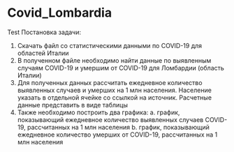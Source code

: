 # Covid_Lombardia
Test
Постановка задачи:
1. Скачать файл со статистическими данными по COVID-19 для областей Италии
2. В полученном файле необходимо найти данные по выявленным случаям
COVID-19 и умершим от COVID-19 для Ломбардии (область Италии)
3. Для полученных данных рассчитать ежедневное количество выявленных
случаев и умерших на 1 млн населения. Население указать в отдельной ячейке
со ссылкой на источник. Расчетные данные представить в виде таблицы
4. Также необходимо построить два графика:
a. график, показывающий ежедневное количество выявленных случаев
COVID-19, рассчитанных на 1 млн населения
b. график, показывающий ежедневное количество умерших от COVID-19,
рассчитанных на 1 млн населения
